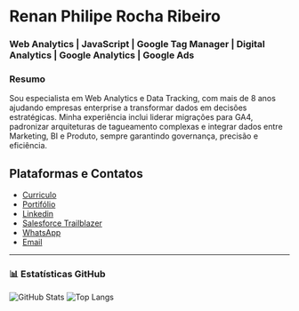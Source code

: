<link rel="stylesheet" href="assets/css/style.css">

# Renan Philipe Rocha Ribeiro  
### Web Analytics | JavaScript | Google Tag Manager | Digital Analytics | Google Analytics | Google Ads

### Resumo
<p> 
    Sou especialista em Web Analytics e Data Tracking, com mais de 8 anos ajudando empresas enterprise a transformar dados em decisões estratégicas.
    Minha experiência inclui liderar migrações para GA4, padronizar arquiteturas de tagueamento complexas e integrar dados entre Marketing, BI e Produto, sempre garantindo governança, precisão e eficiência.
</p>

##  Plataformas e Contatos

* [Curriculo](https://renanphilip.github.io/RenanPhilip/)
* [Portifólio](https://renanphilip.github.io/)
* [Linkedin](https://www.linkedin.com/in/renanph/)
* [Salesforce Trailblazer](https://www.salesforce.com/trailblazer/renanph)
* [WhatsApp](https://wa.me/11981073893)
* [Email](mailto:rphiliper@gmail.com)  

---

### 📊 Estatísticas GitHub
<div class="stats-container">
  <img 
      alt="GitHub Stats" 
      src="https://github-readme-stats.vercel.app/api?username=RenanPhilip&show_icons=true&theme=tokyonight&locale=pt-br" 
  />
  <img 
      alt="Top Langs" 
      src="https://github-readme-stats.vercel.app/api/top-langs/?username=RenanPhilip&theme=tokyonight&layout=compact&custom_title=Tecnologias&langs_count=9" 
  />
</div>

